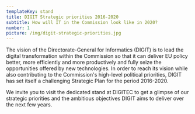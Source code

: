 ```yaml
---
templateKey: stand
title: DIGIT Strategic priorities 2016-2020
subtitle: How will IT in the Commission look like in 2020?
number: 1
picture: /img/digit-strategic-priorities.jpg
---
```


The vision of the Directorate-General for Informatics (DIGIT) is to lead the digital transformation within the Commission so that it can deliver EU policy better, more efficiently and more productively and fully seize the opportunities offered by new technologies. In order to reach its vision while also contributing to the Commission's high-level political priorities, DIGIT has set itself a challenging Strategic Plan for the period 2016-2020.

We invite you to visit the dedicated stand at DIGITEC to get a glimpse of our strategic priorities and the ambitious objectives DIGIT aims to deliver over the next few years.

